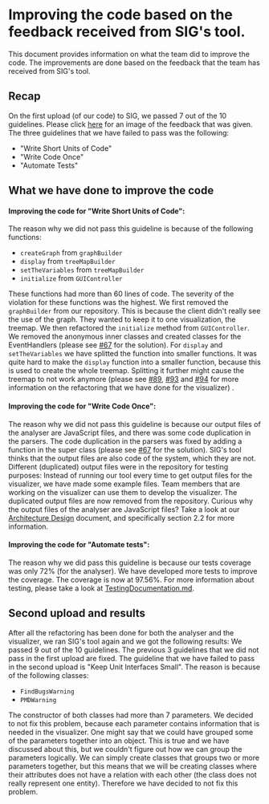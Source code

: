# Improving the code based on the feedback received from SIG's tool.
This document provides information on what the team did to improve the code. The improvements are done based on the feedback that the team has received from SIG's tool.

## Recap
On the first upload (of our code) to SIG, we passed 7 out of the 10 guidelines. Please click [here](https://github.com/ClintonCao/Contextproject-TSE/blob/master/documentation/SIG%20Feedback/SIGFeedback.JPG) for an image of the feedback that was given. The three guidelines that we have failed to pass was the following: 
  * "Write Short Units of Code"
  * "Write Code Once"
  * "Automate Tests"

	
## What we have done to improve the code

#### Improving the code for "Write Short Units of Code": 
The reason why we did not pass this guideline is because of the following functions:
 * `createGraph` from `graphBuilder` 
 * `display` from `treeMapBuilder`
 * `setTheVariables` from `treeMapBuilder`
 * `initialize` from `GUIController`

These functions had more than 60 lines of code. The severity of the violation for these functions was the highest. We first removed the `graphBuilder` from our repository. This is because the client didn't really see the use of the graph. They wanted to keep it to one visualization, the treemap. We then refactored the `initialize` method from `GUIController`. We removed the anonymous inner classes and created classes for the EventHandlers (please see [#67](https://github.com/ClintonCao/Contextproject-TSE/pull/67) for the solution). For `display` and `setTheVariables` we have splitted the function into smaller functions. It was quite hard to make the `display` function into a smaller function, because this is used to create the whole treemap. Splitting it further might cause the treemap to not work anymore (please see [#89](https://github.com/ClintonCao/Contextproject-TSE/pull/89), [#93](https://github.com/ClintonCao/Contextproject-TSE/pull/93) and [#94](https://github.com/ClintonCao/Contextproject-TSE/pull/94) for more information on the refactoring that we have done for the visualizer) .   

#### Improving the code for "Write Code Once":
The reason why we did not pass this guideline is because our output files of the analyser are JavaScript files, and there was some code duplication in the parsers. The code duplication in the parsers was fixed by adding a function in the super class (please see  [#67](https://github.com/ClintonCao/Contextproject-TSE/pull/67) for the solution). SIG's tool thinks that the output files are also code of the system, which they are not. Different (duplicated) output files were in the repository for testing purposes: Instead of running our tool every time to get output files for the visualizer, we have made some example files. Team members that are working on the visualizer can use them to develop the visualizer. The duplicated output files are now removed from the repository. Curious why the output files of the analyser are JavaScript files? Take a look at our [Architecture Design](https://github.com/ClintonCao/Contextproject-TSE/blob/master/documentation/Product%20related%20documents/ArchitectureDesign(BlueTurtle).pdf) document, and specifically section 2.2 for more information.

#### Improving the code for "Automate tests":
The reason why we did pass this guideline is because our tests coverage was only 72% (for the analyser). We have developed more tests to improve the coverage. The coverage is now at 97.56%. For more information about testing, please take a look at [TestingDocumentation.md](https://github.com/ClintonCao/Contextproject-TSE/blob/master/documentation/Testing%20related%20documents/TestingDocumentation.md). 

## Second upload and results
After all the refactoring has been done for both the analyser and the visualizer, we ran SIG's tool again and we got the following results:
We passed 9 out of the 10 guidelines. The previous 3 guidelines that we did not pass in the first upload are fixed. The guideline that we have failed to pass in the second upload is "Keep Unit Interfaces Small". The reason is because of the following classes: 
 * `FindBugsWarning`
 * `PMDWarning`

The constructor of both classes had more than 7 parameters. We decided to not fix this problem, because each parameter contains information that is needed in the visualizer. One might say that we could have grouped some of the parameters together into an object. This is true and we have discussed about this, but we couldn't figure out how we can group the parameters logically. We can simply create classes that groups two or more parameters together, but this means that we will be creating classes where their attributes does not have a relation with each other (the class does not really represent one entity). Therefore we have decided to not fix this problem.
